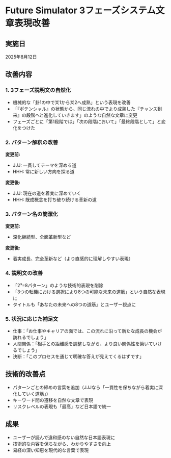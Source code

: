 # Future Simulator 3フェーズシステム文章表現改善

## 実施日
2025年8月12日

## 改善内容

### 1. 3フェーズ説明文の自然化
- 機械的な「卦1の中で爻1から爻2へ成熟」という表現を改善
- 「『ポテンシャル』の状態から、同じ流れの中でより成熟した『チャンス到来』の段階へと進化していきます」のような自然な文章に変更
- フェーズごとに「第1段階では」「次の段階において」「最終段階として」と変化をつけた

### 2. パターン解釈の改善
**変更前:**
- JJJ: 一貫してテーマを深める道
- HHH: 常に新しい方向を探る道

**変更後:**
- JJJ: 現在の道を着実に深めていく
- HHH: 既成概念を打ち破り続ける革新の道

### 3. パターン名の簡潔化
**変更前:**
- 深化継続型、全面革新型など

**変更後:**
- 着実成長、完全革新など（より直感的に理解しやすい表現）

### 4. 説明文の改善
- 「2³=8パターン」のような技術的表現を削除
- 「3つの転機における選択により8つの可能な未来の道筋」という自然な表現に
- タイトルも「あなたの未来への8つの道筋」とユーザー視点に

### 5. 状況に応じた補足文
- 仕事：「お仕事やキャリアの面では、この流れに沿って新たな成長の機会が訪れるでしょう」
- 人間関係：「相手との距離感を調整しながら、より良い関係性を築いていけるでしょう」
- 決断：「このプロセスを通じて明確な答えが見えてくるはずです」

## 技術的改善点
- パターンごとの締めの言葉を追加（JJJなら「一貫性を保ちながら着実に深化していく道筋」）
- キーワード間の遷移を自然な文章で表現
- リスクレベルの表現も「最高」など日本語で統一

## 成果
- ユーザーが読んで違和感のない自然な日本語表現に
- 技術的な内容を保ちながら、わかりやすさを向上
- 易経の深い知恵を現代的な言葉で表現